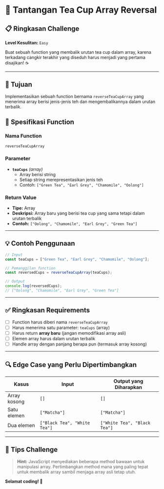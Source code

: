 # 🍵 Tantangan Tea Cup Array Reversal

## 📋 Ringkasan Challenge

**Level Kesulitan:** `Easy`

Buat sebuah function yang membalik urutan tea cup dalam array, karena terkadang cangkir terakhir yang diseduh harus menjadi yang pertama disajikan! ☕

---

## 🎯 Tujuan

Implementasikan sebuah function bernama `reverseTeaCupArray` yang menerima array berisi jenis-jenis teh dan mengembalikannya dalam urutan terbalik.

## 📝 Spesifikasi Function

### Nama Function
```javascript
reverseTeaCupArray
```

### Parameter
- **`teaCups`** *(array)*
  - Array berisi string
  - Setiap string merepresentasikan jenis teh
  - Contoh: `["Green Tea", "Earl Grey", "Chamomile", "Oolong"]`

### Return Value
- **Tipe:** Array
- **Deskripsi:** Array baru yang berisi tea cup yang sama tetapi dalam urutan terbalik
- **Contoh:** `["Oolong", "Chamomile", "Earl Grey", "Green Tea"]`

---

## 💡 Contoh Penggunaan

```javascript
// Input
const teaCups = ["Green Tea", "Earl Grey", "Chamomile", "Oolong"];

// Pemanggilan function
const reversedCups = reverseTeaCupArray(teaCups);

// Output
console.log(reversedCups);
// ["Oolong", "Chamomile", "Earl Grey", "Green Tea"]
```

---

## ✅ Ringkasan Requirements

- [ ] Function harus diberi nama `reverseTeaCupArray`
- [ ] Harus menerima satu parameter: `teaCups` (array)
- [ ] Harus return **array baru** (jangan memodifikasi array asli)
- [ ] Elemen array harus dalam urutan terbalik
- [ ] Handle array dengan panjang berapa pun (termasuk array kosong)

---

## 🔍 Edge Case yang Perlu Dipertimbangkan

| Kasus | Input | Output yang Diharapkan |
|-------|-------|------------------------|
| Array kosong | `[]` | `[]` |
| Satu elemen | `["Matcha"]` | `["Matcha"]` |
| Dua elemen | `["Black Tea", "White Tea"]` | `["White Tea", "Black Tea"]` |

---

## 🌟 Tips Challenge

> **Hint:** JavaScript menyediakan beberapa method bawaan untuk manipulasi array. Pertimbangkan method mana yang paling tepat untuk membalik array sambil menjaga array asli tetap utuh.

**Selamat coding! 🚀**

